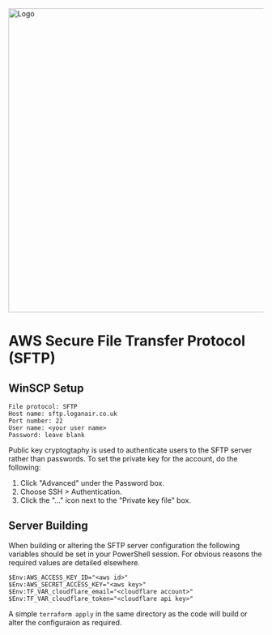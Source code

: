 <img src="https://raw.github.com/Loganair/aws-sftp/master/images/loganair.png" alt="Logo" width="600">

# AWS Secure File Transfer Protocol (SFTP)

## WinSCP Setup

```Shell
File protocol: SFTP
Host name: sftp.loganair.co.uk
Port number: 22
User name: <your user name>
Password: leave blank
```

Public key cryptogtaphy is used to authenticate users to the SFTP server rather than passwords. To set the private key for the account, do the following:

1. Click "Advanced" under the Password box.
2. Choose SSH > Authentication.
3. Click the "..." icon next to the "Private key file" box.

## Server Building

When building or altering the SFTP server configuration the following variables should be set in your PowerShell session. For obvious reasons the required values are detailed elsewhere.

```shell
$Env:AWS_ACCESS_KEY_ID="<aws id>"
$Env:AWS_SECRET_ACCESS_KEY="<aws key>"
$Env:TF_VAR_cloudflare_email="<cloudflare account>"
$Env:TF_VAR_cloudflare_token="<cloudflare api key>"
```

A simple `terraform apply` in the same directory as the code will build or alter the configuraion as required.
